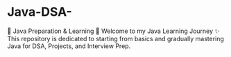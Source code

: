 # Java-DSA-
📘 Java Preparation &amp; Learning 🚀  Welcome to my Java Learning Journey ✨ This repository is dedicated to starting from basics and gradually mastering Java for DSA, Projects, and Interview Prep.
